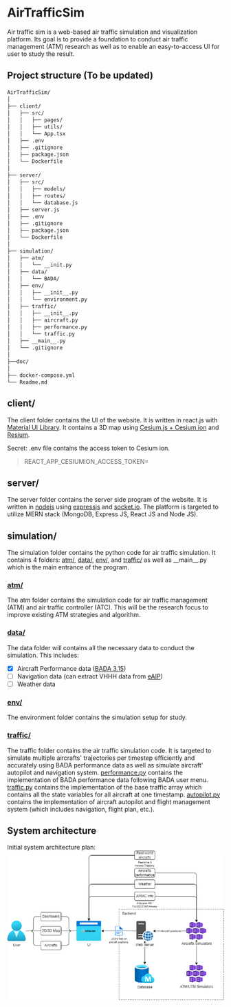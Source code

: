 # AirTrafficSim
Air traffic sim is a web-based air traffic simulation and visualization platform. Its goal is to provide a foundation to conduct air traffic management (ATM) research as well as to enable an easy-to-access UI for user to study the result.

## Project structure (To be updated)
```
AirTrafficSim/
│
├── client/
│   ├── src/
│   │   ├── pages/
│   │   ├── utils/
│   │   └── App.tsx
│   ├── .env
│   ├── .gitignore
│   ├── package.json
│   └── Dockerfile
│
├── server/
│   ├── src/
│   │   ├── models/
│   │   ├── routes/
│   │   └── database.js
│   ├── server.js
│   ├── .env
│   ├── .gitignore
│   ├── package.json
│   └── Dockerfile
│
├── simulation/
│   ├── atm/
│   │   └── __init.py
│   ├── data/
│   │   └── BADA/
│   ├── env/
│   │   ├── __init__.py
│   │   └── environment.py
│   ├── traffic/
│   │   ├── __init__.py
│   │   ├── aircraft.py
│   │   ├── performance.py
│   │   └── traffic.py
│   ├── __main__.py
│   └── .gitignore
│
├──doc/
│
├── docker-compose.yml
└── Readme.md
```
## client/
The client folder contains the UI of the website. It is written in react.js with [Material UI Library](https://mui.com/). It contains a 3D map using [Cesium.js + Cesium ion](https://cesium.com/) and [Resium](https://resium.reearth.io/).

Secret: .env file contains the access token to Cesium ion.
>REACT_APP_CESIUMION_ACCESS_TOKEN=

## server/
The server folder contains the server side program of the website. It is written in [nodejs](https://nodejs.org/en/) using [expressjs](https://expressjs.com/) and [socket.io](https://socket.io/). The platform is targeted to utilize MERN stack (MongoDB, Express JS, React JS and Node JS).
## simulation/
The simulation folder contains the python code for air traffic simulation. It contains 4 folders: [atm/](simulation/atm/), [data/](simulation/data/), [env/](simulation/env/), and [traffic/](simulation/traffic/) as well as \_\_main\_\_.py which is the main entrance of the program.

### [atm/](simulation/atm/)
The atm folder contains the simulation code for air traffic management (ATM) and air traffic controller (ATC). This will be the research focus to improve existing ATM strategies and algorithm.

### [data/](simulation/data/)
The data folder will contains all the necessary data to conduct the simulation. This includes:
- [x] Aircraft Performance data ([BADA 3.15](https://www.eurocontrol.int/model/bada))
- [ ] Navigation data (can extract VHHH data from [eAIP](https://www.ais.gov.hk/eaip_20211202/2021-12-02-000000/html/index-en-US.html))
- [ ] Weather data

### [env/](simulation/env/)
The environment folder contains the simulation setup for study.

### [traffic/](simulation/traffic/)
The traffic folder contains the air traffic simulation code. It is targeted to simulate multiple aircrafts' trajectories per timestep efficiently and accurately using BADA performance data as well as simulate aircraft' autopilot and navigation system. [performance.py](simulation/traffic/performance.py) contains the implementation of BADA performance data following BADA user menu. [traffic.py](simulation/traffic/traffic.py) contains the implementation of the base traffic array which contains all the state variables for all aircraft at one timestamp. [autopilot.py](simulation/traffic/autopilot.py) contains the implementation of aircraft autopilot and flight management system (which includes navigation, flight plan, etc.).

## System architecture
Initial system architecture plan: 
![](doc/images/System%20architecture.png)